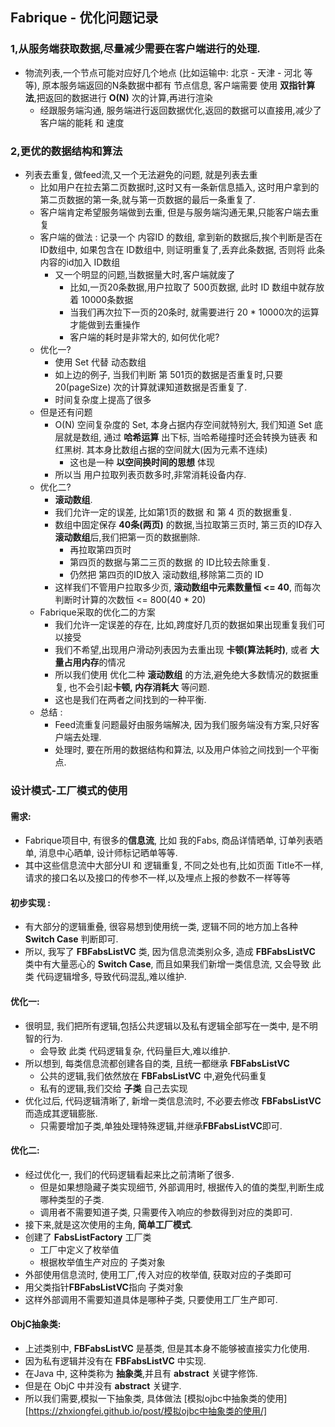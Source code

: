 ## Fabrique - 优化问题记录



### 1,从服务端获取数据,尽量减少需要在客户端进行的处理.

- 物流列表,一个节点可能对应好几个地点 (比如运输中: 北京 - 天津 - 河北 等等), 原本服务端返回的N条数据中都有 节点信息, 客户端需要 使用 **双指针算法**,把返回的数据进行 **O(N)** 次的计算,再进行渲染
  - 经跟服务端沟通, 服务端进行返回数据优化,返回的数据可以直接用,减少了客户端的能耗 和 速度 



### 2,更优的数据结构和算法

- 列表去重复, 做feed流,又一个无法避免的问题, 就是列表去重
  - 比如用户在拉去第二页数据时,这时又有一条新信息插入, 这时用户拿到的第二页数据的第一条,就与第一页数据的最后一条重复了.
  - 客户端肯定希望服务端做到去重, 但是与服务端沟通无果,只能客户端去重复
  - 客户端的做法 : 记录一个 内容ID 的数组, 拿到新的数据后,挨个判断是否在 ID数组中, 如果包含在 ID数组中, 则证明重复了,丢弃此条数据, 否则将 此条内容的id加入 ID数组
    - 又一个明显的问题,当数据量大时,客户端就废了
      - 比如,一页20条数据,用户拉取了 500页数据, 此时 ID 数组中就存放着 10000条数据
      - 当我们再次拉下一页的20条时, 就需要进行 20 * 10000次的运算才能做到去重操作
      - 客户端的耗时是非常大的, 如何优化呢?
  - 优化一?
    - 使用 Set 代替 动态数组
    - 如上边的例子, 当我们判断 第 501页的数据是否重复时,只要 20(pageSize) 次的计算就课知道数据是否重复了.
    - 时间复杂度上提高了很多
  - 但是还有问题
    - O(N) 空间复杂度的 Set, 本身占据内存空间就特别大, 我们知道 Set 底层就是数组, 通过 **哈希运算** 出下标, 当哈希碰撞时还会转换为链表 和 红黑树. 其本身比数组占据的空间就大(因为元素不连续)
      - 这也是一种 **以空间换时间的思想** 体现
    - 所以当 用户拉取列表页数多时,非常消耗设备内存.
  - 优化二?
    - **滚动数组**.
    - 我们允许一定的误差, 比如第1页的数据 和 第 4 页的数据重复.
    - 数组中固定保存 **40条(两页)** 的数据,当拉取第三页时, 第三页的ID存入**滚动数组**后,我们把第一页的数据删除.
      - 再拉取第四页时
      - 第四页的数据与第二三页的数据 的 ID比较去除重复.
      - 仍然把 第四页的ID放入 滚动数组,移除第二页的 ID
    - 这样我们不管用户拉取多少页, **滚动数组中元素数量恒 <= 40**,  而每次判断时计算的次数恒 <= 800(40 * 20)
  - Fabrique采取的优化二的方案
    - 我们允许一定误差的存在, 比如,跨度好几页的数据如果出现重复我们可以接受
    - 我们不希望,出现用户滑动列表因为去重出现 **卡顿(算法耗时)**, 或者 **大量占用内存**的情况
    - 所以我们使用 优化二种 **滚动数组** 的方法,避免绝大多数情况的数据重复, 也不会引起**卡顿, 内存消耗大** 等问题.
    - 这也是我们在两者之间找到的一种平衡.
  - 总结 : 
    - Feed流重复问题最好由服务端解决, 因为我们服务端没有方案,只好客户端去处理.
    - 处理时, 要在所用的数据结构和算法, 以及用户体验之间找到一个平衡点.



### 设计模式-工厂模式的使用

#### 需求: 

- Fabrique项目中, 有很多的**信息流**, 比如 我的Fabs, 商品详情晒单, 订单列表晒单, 消息中心晒单, 设计师标记晒单等等.
- 其中这些信息流中大部分UI 和 逻辑重复, 不同之处也有,比如页面 Title不一样, 请求的接口名以及接口的传参不一样,以及埋点上报的参数不一样等等



#### 初步实现 : 

- 有大部分的逻辑重叠, 很容易想到使用统一类, 逻辑不同的地方加上各种 **Switch Case** 判断即可. 
- 所以,  我写了 **FBFabsListVC** 类, 因为信息流类别众多, 造成 **FBFabsListVC** 类中有大量恶心的 **Switch Case**, 而且如果我们新增一类信息流, 又会导致 此类 代码逻辑增多, 导致代码混乱,难以维护.



#### 优化一:

- 很明显, 我们把所有逻辑,包括公共逻辑以及私有逻辑全部写在一类中, 是不明智的行为. 
  - 会导致 此类 代码逻辑复杂, 代码量巨大,难以维护.
- 所以想到, 每类信息流都创建各自的类, 且统一都继承  **FBFabsListVC**
  - 公共的逻辑,我们依然放在 **FBFabsListVC** 中,避免代码重复
  - 私有的逻辑,我们交给 **子类** 自己去实现
- 优化过后, 代码逻辑清晰了, 新增一类信息流时, 不必要去修改 **FBFabsListVC** 而造成其逻辑膨胀.
  - 只需要增加子类,单独处理特殊逻辑,并继承**FBFabsListVC**即可.



#### 优化二:

- 经过优化一, 我们的代码逻辑看起来比之前清晰了很多.
  - 但是如果想隐藏子类实现细节, 外部调用时, 根据传入的值的类型,判断生成哪种类型的子类. 
  - 调用者不需要知道子类, 只需要传入响应的参数得到对应的类即可.
- 接下来,就是这次使用的主角, **简单工厂模式**.
- 创建了 **FabsListFactory** 工厂类
  - 工厂中定义了枚举值
  - 根据枚举值生产对应的 子类对象
- 外部使用信息流时,  使用工厂,传入对应的枚举值, 获取对应的子类即可
- 用父类指针**FBFabsListVC**指向 子类对象
- 这样外部调用不需要知道具体是哪种子类, 只要使用工厂生产即可.



#### ObjC抽象类:

- 上述类别中, **FBFabsListVC** 是基类, 但是其本身不能够被直接实力化使用.
- 因为私有逻辑并没有在 **FBFabsListVC** 中实现.
- 在Java 中, 这种类称为 **抽象类**,并且有 **abstract** 关键字修饰.
- 但是在 ObjC 中并没有 **abstract** 关键字.
- 所以我们需要,模拟一下抽象类, 具体做法 [模拟ojbc中抽象类的使用][https://zhxiongfei.github.io/post/模拟ojbc中抽象类的使用/]

